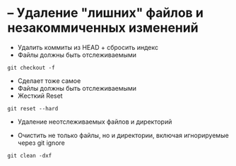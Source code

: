 # – Удаление "лишних" файлов и незакоммиченных изменений

- Удалить коммиты из HEAD + сбросить индекс
- Файлы должны быть отслеживаемыми
```
git checkout -f
```
- Cделает тоже самое
- Файлы должны быть отслеживаемыми
- Жесткий Reset
```
git reset --hard
```

- Удаление неотслеживаемых файлов и директорий

- Очистить не только файлы, но и директории, включая игнорируемые через git ignore
```
git clean -dxf
```

